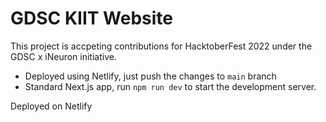 # GDSC KIIT Website

This project is accpeting contributions for HacktoberFest 2022 under the GDSC x iNeuron initiative.

- Deployed using Netlify, just push the changes to `main` branch
- Standard Next.js app, run `npm run dev` to start the development server.

Deployed on Netlify
